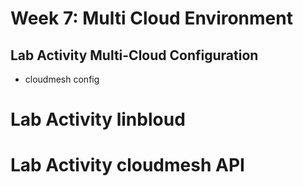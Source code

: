 # Week 7: Multi Cloud Environment


## Lab Activity Multi-Cloud Configuration

* cloudmesh config

# Lab Activity linbloud

# Lab Activity cloudmesh API
